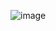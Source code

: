 ![image](https://user-images.githubusercontent.com/119984926/221442158-22b2120b-4e78-4652-95ce-67c82a78cc42.png)
